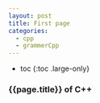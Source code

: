 ```yaml
---
layout: post
title: First page
categories: 
  - cpp
  - grammerCpp
---
```


* toc
{:toc .large-only}


### {{page.title}} of C++
